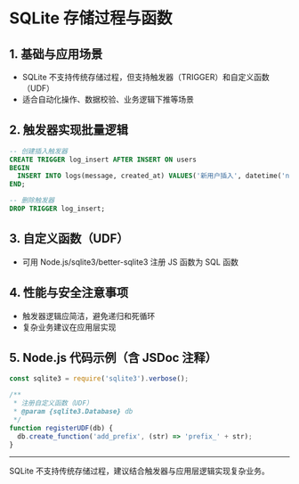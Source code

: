 # SQLite 存储过程与函数

## 1. 基础与应用场景
- SQLite 不支持传统存储过程，但支持触发器（TRIGGER）和自定义函数（UDF）
- 适合自动化操作、数据校验、业务逻辑下推等场景

## 2. 触发器实现批量逻辑
```sql
-- 创建插入触发器
CREATE TRIGGER log_insert AFTER INSERT ON users
BEGIN
  INSERT INTO logs(message, created_at) VALUES('新用户插入', datetime('now'));
END;

-- 删除触发器
DROP TRIGGER log_insert;
```

## 3. 自定义函数（UDF）
- 可用 Node.js/sqlite3/better-sqlite3 注册 JS 函数为 SQL 函数

## 4. 性能与安全注意事项
- 触发器逻辑应简洁，避免递归和死循环
- 复杂业务建议在应用层实现

## 5. Node.js 代码示例（含 JSDoc 注释）
```js
const sqlite3 = require('sqlite3').verbose();

/**
 * 注册自定义函数（UDF）
 * @param {sqlite3.Database} db
 */
function registerUDF(db) {
  db.create_function('add_prefix', (str) => 'prefix_' + str);
}
```

---

SQLite 不支持传统存储过程，建议结合触发器与应用层逻辑实现复杂业务。 